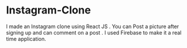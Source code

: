 # Instagram-Clone
I made an Instagram clone using React JS .
You can Post a picture after signing up and can comment on a post .
I used Firebase to make it a real time application.
